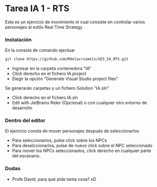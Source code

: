 # Tarea IA 1 - RTS

Este es un ejercicio de movimiento el cual consiste en controlar varios personajes al estilo Real Time Strategy

### Instalación

En la consola de comando ejectuar 

```bash
git clone https://github.com/Mdelacruzmelo/UE5_IA_RTS.git
```
- Ingresar en la carpeta contenedora "IA"
- Click derecho en el fichero IA.project
- Elegir la opción "Generate Visual Studio project files"

Se generarán carpetas y un fichero Solution "IA.sln"
- Click derecho en el fichero IA.sln
- Edit with JetBrains Rider (Opcional) o con cualquier otro entorno de desarrollo

### Dentro del editor

El ejercicio consta de mover personajes después de seleccionarlos
- Para seleccionarlos, pulse click sobre los NPCs
- Para deselccionarlos, pulse de nuevo click sobre el NPC seleccionado
- Para mover los NPCs seleccionados, click derecho en cualquier parte del escenario.

### Dudas
- Profe David, para qué pide tanta cosa? xD
